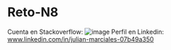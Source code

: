 # Reto-N8
Cuenta en Stackoverflow:
![image](https://github.com/user-attachments/assets/928b523c-cf6d-4ad6-a567-3d7b4d6f69a4)
Perfil en Linkedin: www.linkedin.com/in/julian-marciales-07b49a350
